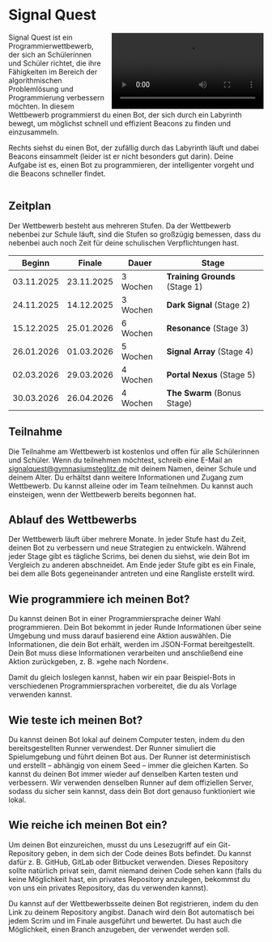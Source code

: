 # Signal Quest

<div style="float: right; margin-left: 1em;">
<video src="https://github.com/specht/signal-quest/raw/refs/heads/master/assets/random-walker.mp4" style="width: 300px;"></video>
</div>

Signal Quest ist ein Programmierwettbewerb, der sich an Schülerinnen und Schüler richtet, die ihre Fähigkeiten im Bereich der algorithmischen Problemlösung und Programmierung verbessern möchten. In diesem Wettbewerb programmierst du einen Bot, der sich durch ein Labyrinth bewegt, um möglichst schnell und effizient Beacons zu finden und einzusammeln.

Rechts siehst du einen Bot, der zufällig durch das Labyrinth läuft und dabei Beacons einsammelt (leider ist er nicht besonders gut darin). Deine Aufgabe ist es, einen Bot zu programmieren, der intelligenter vorgeht und die Beacons schneller findet.

<div style="clear: both;"></div>

## Zeitplan

Der Wettbewerb besteht aus mehreren Stufen. Da der Wettbewerb nebenbei zur Schule läuft, sind die Stufen so großzügig bemessen, dass du nebenbei auch noch Zeit für deine schulischen Verpflichtungen hast.

| Beginn | Finale | Dauer | Stage |
|--------|--------|-------|-------|
| 03.11.2025 | 23.11.2025 | 3 Wochen | **Training Grounds** (Stage 1) |
| 24.11.2025 | 14.12.2025 | 3 Wochen | **Dark Signal** (Stage 2) |
| 15.12.2025 | 25.01.2026 | 6 Wochen | **Resonance** (Stage 3) |
| 26.01.2026 | 01.03.2026 | 5 Wochen | **Signal Array** (Stage 4) |
| 02.03.2026 | 29.03.2026 | 4 Wochen | **Portal Nexus** (Stage 5) |
| 30.03.2026 | 26.04.2026 | 4 Wochen | **The Swarm** (Bonus Stage) |

## Teilnahme

Die Teilnahme am Wettbewerb ist kostenlos und offen für alle Schülerinnen und Schüler. Wenn du teilnehmen möchtest, schreib eine E-Mail an [signalquest@gymnasiumsteglitz.de](mailto:signalquest@gymnasiumsteglitz.de) mit deinem Namen, deiner Schule und deinem Alter. Du erhältst dann weitere Informationen und Zugang zum Wettbewerb. Du kannst alleine oder im Team teilnehmen. Du kannst auch einsteigen, wenn der Wettbewerb bereits begonnen hat.

## Ablauf des Wettbewerbs

Der Wettbewerb läuft über mehrere Monate. In jeder Stufe hast du Zeit, deinen Bot zu verbessern und neue Strategien zu entwickeln. Während jeder Stage gibt es tägliche Scrims, bei denen du siehst, wie dein Bot im Vergleich zu anderen abschneidet. Am Ende jeder Stufe gibt es ein Finale, bei dem alle Bots gegeneinander antreten und eine Rangliste erstellt wird.

## Wie programmiere ich meinen Bot?

Du kannst deinen Bot in einer  Programmiersprache deiner Wahl programmieren. Dein Bot bekommt in jeder Runde Informationen über seine Umgebung und muss darauf basierend eine Aktion auswählen. Die Informationen, die dein Bot erhält, werden im JSON-Format bereitgestellt. Dein Bot muss diese Informationen verarbeiten und anschließend eine Aktion zurückgeben, z. B. »gehe nach Norden«.

Damit du gleich loslegen kannst, haben wir ein paar Beispiel-Bots in verschiedenen Programmiersprachen vorbereitet, die du als Vorlage verwenden kannst.

## Wie teste ich meinen Bot?

Du kannst deinen Bot lokal auf deinem Computer testen, indem du den bereitsgestellten Runner verwendest. Der Runner simuliert die Spielumgebung und führt deinen Bot aus. Der Runner ist deterministisch und erstellt – abhängig von einem Seed – immer die gleichen Karten. So kannst du deinen Bot immer wieder auf denselben Karten testen und verbessern. Wir verwenden denselben Runner auf dem offiziellen Server, sodass du sicher sein kannst, dass dein Bot dort genauso funktioniert wie lokal.

## Wie reiche ich meinen Bot ein?

Um deinen Bot einzureichen, musst du uns Lesezugriff auf ein Git-Repository geben, in dem sich der Code deines Bots befindet. Du kannst dafür z. B. GitHub, GitLab oder Bitbucket verwenden. Dieses Repository sollte natürlich privat sein, damit niemand deinen Code sehen kann (falls du keine Möglichkeit hast, ein privates Repository anzulegen, bekommst du von uns ein privates Repository, das du verwenden kannst).

Du kannst auf der Wettbewerbsseite deinen Bot registrieren, indem du den Link zu deinem Repository angibst. Danach wird dein Bot automatisch bei jedem Scrim und im Finale ausgeführt und bewertet. Du hast auch die Möglichkeit, einen Branch anzugeben, der verwendet werden soll.